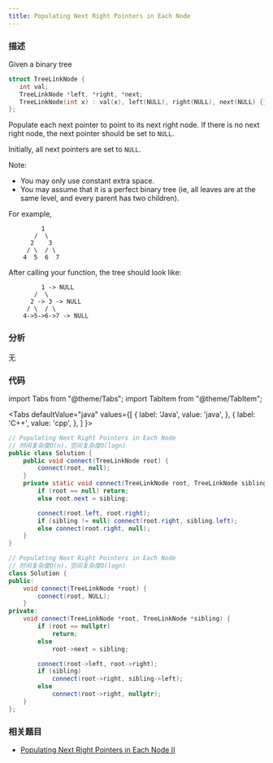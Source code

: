 ```yaml
---
title: Populating Next Right Pointers in Each Node
---
```


### 描述

Given a binary tree

```cpp
struct TreeLinkNode {
   int val;
   TreeLinkNode *left, *right, *next;
   TreeLinkNode(int x) : val(x), left(NULL), right(NULL), next(NULL) {}
};
```

Populate each next pointer to point to its next right node. If there is no next right node, the next pointer should be set to `NULL`.

Initially, all next pointers are set to `NULL`.

Note:

- You may only use constant extra space.
- You may assume that it is a perfect binary tree (ie, all leaves are at the same level, and every parent has two children).

For example,

```
         1
       /  \
      2    3
     / \  / \
    4  5  6  7
```

After calling your function, the tree should look like:

```
         1 -> NULL
       /  \
      2 -> 3 -> NULL
     / \  / \
    4->5->6->7 -> NULL
```

### 分析

无

### 代码

import Tabs from "@theme/Tabs";
import TabItem from "@theme/TabItem";

<Tabs
defaultValue="java"
values={[
{ label: 'Java', value: 'java', },
{ label: 'C++', value: 'cpp', },
]
}>
<TabItem value="java">

```java
// Populating Next Right Pointers in Each Node
// 时间复杂度O(n)，空间复杂度O(logn)
public class Solution {
    public void connect(TreeLinkNode root) {
        connect(root, null);
    }
    private static void connect(TreeLinkNode root, TreeLinkNode sibling) {
        if (root == null) return;
        else root.next = sibling;

        connect(root.left, root.right);
        if (sibling != null) connect(root.right, sibling.left);
        else connect(root.right, null);
    }
}
```

</TabItem>
<TabItem value="cpp">

```cpp
// Populating Next Right Pointers in Each Node
// 时间复杂度O(n)，空间复杂度O(logn)
class Solution {
public:
    void connect(TreeLinkNode *root) {
        connect(root, NULL);
    }
private:
    void connect(TreeLinkNode *root, TreeLinkNode *sibling) {
        if (root == nullptr)
            return;
        else
            root->next = sibling;

        connect(root->left, root->right);
        if (sibling)
            connect(root->right, sibling->left);
        else
            connect(root->right, nullptr);
    }
};
```

</TabItem>
</Tabs>

### 相关题目

- [Populating Next Right Pointers in Each Node II](../traversal/populating-next-right-pointers-in-each-node-ii.md)
